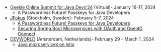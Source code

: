 - [Geekle Online Summit for Java Devs'24](https://events.geekle.us/java24/) (Virtual)- January 16-17, 2024
  - A Passwordless Future! Passkeys for Java Developers
- [JFokus](https://www.jfokus.se/) (Stockholm, Sweden)- February 5-7, 2024
  - [A Passwordless Future! Passkeys for Java Developers](https://sessionize.com/s/deepu-k-sasidharan/a-passwordless-future-webauthn-for-java-developers/73627)
  - [Securing Spring Boot Microservices with OAuth and OpenID Connect](https://sessionize.com/s/deepu-k-sasidharan/securing-spring-boot-microservices-with-oauth-and-/78529)
- [DEVWORLD](https://devworldconference.com/) (Amsterdam, Netherlands)- February 29 - March 1, 2024
  - [Java microservices on Istio](https://devworldconference.com/program)

